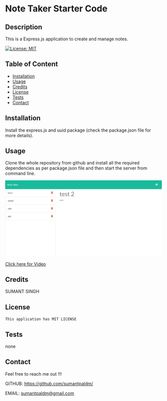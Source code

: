 # Note Taker Starter Code

  ## Description

  This is a Express.js application to create and manage notes.

  [![License: MIT](https://img.shields.io/badge/License-MIT-blue.svg)](https://opensource.org/licenses/MIT)

  ## Table of Content

  * [Installation](#installation)
  * [Usage](#usage)
  * [Credits](#credits)
  * [License](#license)
  * [Tests](#tests)
  * [Contact](#contact)

  ## Installation

  Install the express.js and uuid package (check the package.json file for more details).

  ## Usage
 
  Clone the whole repository from github and install all the required dependencies as per package.json file and then start the server from command line.

  ![screenshot](/public/assets/images/screenshot.png)




  
  [Click here for Video](/assets/media/video.mp4)
  


  ## Credits

  SUMANT SINGH


  ## License

    This application has MIT LICENSE

  ## Tests

  none

  ## Contact
  Feel free to reach me out !!!
  
  GITHUB: https://github.com/sumantpaldm/

  EMAIL: sumantpaldm@gmail.com

